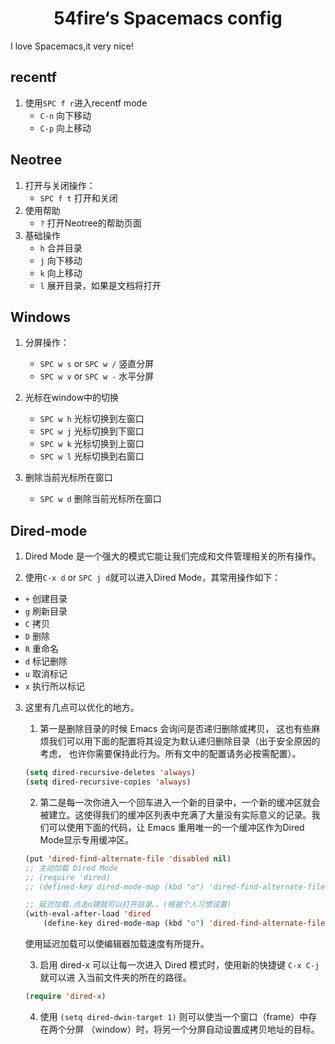 <h1 align="center"> 54fire‘s Spacemacs config </h1>

I love Spacemacs,it very nice!

## recentf
1. 使用`SPC f r`进入recentf mode
    - `C-n` 向下移动
    - `C-p` 向上移动 

## Neotree
1. 打开与关闭操作：
    - `SPC f t` 打开和关闭
2. 使用帮助
    - `?` 打开Neotree的帮助页面
3. 基础操作
    - `h` 合并目录
    - `j` 向下移动
    - `k` 向上移动
    - `l` 展开目录，如果是文档将打开

## Windows
1. 分屏操作：
    - `SPC w s` or `SPC w /` 竖直分屏
    - `SPC w v` or `SPC w -` 水平分屏
    
2. 光标在window中的切换
    - `SPC w h` 光标切换到左窗口
    - `SPC w j` 光标切换到下窗口
    - `SPC w k` 光标切换到上窗口
    - `SPC w l` 光标切换到右窗口
3. 删除当前光标所在窗口
    - `SPC w d` 删除当前光标所在窗口

## Dired-mode
1. Dired Mode 是一个强大的模式它能让我们完成和文件管理相关的所有操作。

2. 使用`C-x d` or `SPC j d`就可以进入Dired Mode，其常用操作如下：
  - `+` 创建目录
  - `g` 刷新目录
  - `C` 拷贝
  - `D` 删除
  - `R` 重命名
  - `d` 标记删除
  - `u` 取消标记
  - `x` 执行所以标记

3. 这里有几点可以优化的地方。
    1. 第一是删除目录的时候 Emacs 会询问是否递归删除或拷贝， 这也有些麻烦我们可以用下面的配置将其设定为默认递归删除目录（出于安全原因的考虑， 也许你需要保持此行为。所有文中的配置请务必按需配置）。
      ```lisp
      (setq dired-recursive-deletes 'always)
      (setq dired-recursive-copies 'always)
      ```

    2. 第二是每一次你进入一个回车进入一个新的目录中，一个新的缓冲区就会被建立。这使得我们的缓冲区列表中充满了大量没有实际意义的记录。我们可以使用下面的代码，让 Emacs 重用唯一的一个缓冲区作为Dired Mode显示专用缓冲区。
      ```lisp
      (put 'dired-find-alternate-file 'disabled nil)
      ;; 主动加载 Dired Mode
      ;; (require 'dired)
      ;; (defined-key dired-mode-map (kbd "o") 'dired-find-alternate-file)

      ;; 延迟加载.点击o键就可以打开目录。。(根据个人习惯设置)
      (with-eval-after-load 'dired
          (define-key dired-mode-map (kbd "o") 'dired-find-alternate-file))
      ```
      使用延迟加载可以使编辑器加载速度有所提升。

    3. 启用 dired-x 可以让每一次进入 Dired 模式时，使用新的快捷键 `C-x C-j` 就可以进 入当前文件夹的所在的路径。
      ```lisp
      (require 'dired-x)
      ```
    4. 使用 `(setq dired-dwin-target 1)` 则可以使当一个窗口（frame）中存在两个分屏 （window）时，将另一个分屏自动设置成拷贝地址的目标。
